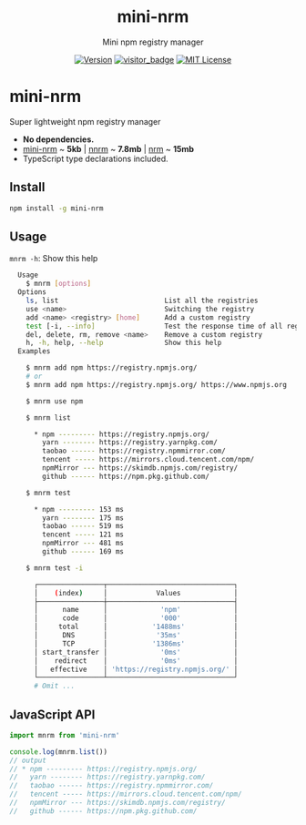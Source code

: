 <h1 align="center">mini-nrm</h1>
<p align="center">Mini npm registry manager</p>

<p align="center">
    <a href="https://www.npmjs.com/package/mini-nrm"><img src="https://img.shields.io/npm/v/mini-nrm?logo=npm" alt="Version"></a>
    <a href="https://github.com/Lete114/visitor-badge"><img src="https://visitor_badge.deta.dev/?pageID=github.CreateWheel.mini-nrm" alt="visitor_badge"></a>
    <a href="https://github.com/CreateWheel/mini-nrm/blob/main/LICENSE"><img src="https://img.shields.io/npm/l/mini-nrm?color=FF5531" alt="MIT License"></a>
</p>

# mini-nrm

Super lightweight npm registry manager

- **No dependencies.**
- [mini-nrm](https://packagephobia.com/result?p=mini-nrm) ~ **5kb** | [nnrm](https://packagephobia.com/result?p=nnrm) ~ **7.8mb** | [nrm](https://packagephobia.com/result?p=nrm) ~ **15mb**
- TypeScript type declarations included.

## Install

```bash
npm install -g mini-nrm
```

## Usage

`mnrm -h`: Show this help

```bash
  Usage
    $ mnrm [options]
  Options
    ls, list                          List all the registries
    use <name>                        Switching the registry
    add <name> <registry> [home]      Add a custom registry
    test [-i, --info]                 Test the response time of all registries
    del, delete, rm, remove <name>    Remove a custom registry
    h, -h, help, --help               Show this help
  Examples

    $ mnrm add npm https://registry.npmjs.org/
    # or
    $ mnrm add npm https://registry.npmjs.org/ https://www.npmjs.org

    $ mnrm use npm

    $ mnrm list

      * npm --------- https://registry.npmjs.org/
        yarn -------- https://registry.yarnpkg.com/
        taobao ------ https://registry.npmmirror.com/
        tencent ----- https://mirrors.cloud.tencent.com/npm/
        npmMirror --- https://skimdb.npmjs.com/registry/
        github ------ https://npm.pkg.github.com/

    $ mnrm test

      * npm --------- 153 ms
        yarn -------- 175 ms
        taobao ------ 519 ms
        tencent ----- 121 ms
        npmMirror --- 481 ms
        github ------ 169 ms

    $ mnrm test -i

      ┌────────────────┬───────────────────────────────┐
      │    (index)     │            Values             │
      ├────────────────┼───────────────────────────────┤
      │      name      │             'npm'             │
      │      code      │             '000'             │
      │     total      │           '1488ms'            │
      │      DNS       │            '35ms'             │
      │      TCP       │           '1386ms'            │
      │ start_transfer │             '0ms'             │
      │    redirect    │             '0ms'             │
      │   effective    │ 'https://registry.npmjs.org/' │
      └────────────────┴───────────────────────────────┘
      # Omit ...
```

## JavaScript API

```js
import mnrm from 'mini-nrm'

console.log(mnrm.list())
// output
// * npm --------- https://registry.npmjs.org/
//   yarn -------- https://registry.yarnpkg.com/
//   taobao ------ https://registry.npmmirror.com/
//   tencent ----- https://mirrors.cloud.tencent.com/npm/
//   npmMirror --- https://skimdb.npmjs.com/registry/
//   github ------ https://npm.pkg.github.com/
```
